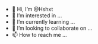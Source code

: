 - 👋 Hi, I’m @Hshxt
- 👀 I’m interested in ...
- 🌱 I’m currently learning ...
- 💞️ I’m looking to collaborate on ...
- 📫 How to reach me ...

<!---
Hshxt/Hshxt is a ✨ special ✨ repository because its `README.md` (this file) appears on your GitHub profile.
You can click the Preview link to take a look at your changes.
--->
